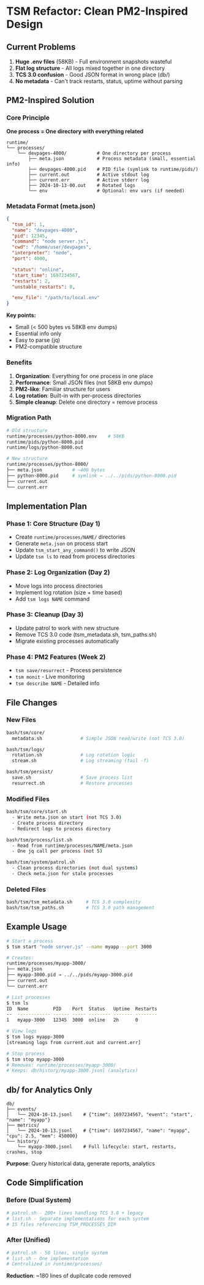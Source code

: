 # TSM Refactor: Clean PM2-Inspired Design

## Current Problems

1. **Huge .env files** (58KB) - Full environment snapshots wasteful
2. **Flat log structure** - All logs mixed together in one directory
3. **TCS 3.0 confusion** - Good JSON format in wrong place (db/)
4. **No metadata** - Can't track restarts, status, uptime without parsing

## PM2-Inspired Solution

### Core Principle
**One process = One directory with everything related**

```
runtime/
└── processes/
    └── devpages-4000/           # One directory per process
        ├── meta.json            # Process metadata (small, essential info)
        ├── devpages-4000.pid    # PID file (symlink to runtime/pids/)
        ├── current.out          # Active stdout log
        ├── current.err          # Active stderr log
        ├── 2024-10-13-00.out    # Rotated logs
        └── env                  # Optional: env vars (if needed)
```

### Metadata Format (meta.json)

```json
{
  "tsm_id": 1,
  "name": "devpages-4000",
  "pid": 12345,
  "command": "node server.js",
  "cwd": "/home/user/devpages",
  "interpreter": "node",
  "port": 4000,

  "status": "online",
  "start_time": 1697234567,
  "restarts": 2,
  "unstable_restarts": 0,

  "env_file": "/path/to/local.env"
}
```

**Key points:**
- Small (< 500 bytes vs 58KB env dumps)
- Essential info only
- Easy to parse (jq)
- PM2-compatible structure

### Benefits

1. **Organization**: Everything for one process in one place
2. **Performance**: Small JSON files (not 58KB env dumps)
3. **PM2-like**: Familiar structure for users
4. **Log rotation**: Built-in with per-process directories
5. **Simple cleanup**: Delete one directory = remove process

### Migration Path

```bash
# Old structure
runtime/processes/python-8000.env    # 58KB
runtime/pids/python-8000.pid
runtime/logs/python-8000.out

# New structure
runtime/processes/python-8000/
├── meta.json           # ~400 bytes
├── python-8000.pid     # symlink → ../../pids/python-8000.pid
├── current.out
└── current.err
```

## Implementation Plan

### Phase 1: Core Structure (Day 1)
- Create `runtime/processes/NAME/` directories
- Generate `meta.json` on process start
- Update `tsm_start_any_command()` to write JSON
- Update `tsm ls` to read from process directories

### Phase 2: Log Organization (Day 2)
- Move logs into process directories
- Implement log rotation (size + time based)
- Add `tsm logs NAME` command

### Phase 3: Cleanup (Day 3)
- Update patrol to work with new structure
- Remove TCS 3.0 code (tsm_metadata.sh, tsm_paths.sh)
- Migrate existing processes automatically

### Phase 4: PM2 Features (Week 2)
- `tsm save/resurrect` - Process persistence
- `tsm monit` - Live monitoring
- `tsm describe NAME` - Detailed info

## File Changes

### New Files
```bash
bash/tsm/core/
  metadata.sh              # Simple JSON read/write (not TCS 3.0)

bash/tsm/logs/
  rotation.sh              # Log rotation logic
  stream.sh                # Log streaming (tail -f)

bash/tsm/persist/
  save.sh                  # Save process list
  resurrect.sh             # Restore processes
```

### Modified Files
```bash
bash/tsm/core/start.sh
  - Write meta.json on start (not TCS 3.0)
  - Create process directory
  - Redirect logs to process directory

bash/tsm/process/list.sh
  - Read from runtime/processes/NAME/meta.json
  - One jq call per process (not 5)

bash/tsm/system/patrol.sh
  - Clean process directories (not dual systems)
  - Check meta.json for stale processes
```

### Deleted Files
```bash
bash/tsm/tsm_metadata.sh     # TCS 3.0 complexity
bash/tsm/tsm_paths.sh        # TCS 3.0 path management
```

## Example Usage

```bash
# Start a process
$ tsm start "node server.js" --name myapp --port 3000

# Creates:
runtime/processes/myapp-3000/
├── meta.json
├── myapp-3000.pid → ../../pids/myapp-3000.pid
├── current.out
└── current.err

# List processes
$ tsm ls
ID  Name         PID    Port  Status   Uptime  Restarts
--  ------------ ------ ----- -------- ------- --------
1   myapp-3000   12345  3000  online   2h      0

# View logs
$ tsm logs myapp-3000
[streaming logs from current.out and current.err]

# Stop process
$ tsm stop myapp-3000
# Removes: runtime/processes/myapp-3000/
# Keeps: db/history/myapp-3000.jsonl (analytics)
```

## db/ for Analytics Only

```
db/
├── events/
│   └── 2024-10-13.jsonl    # {"time": 1697234567, "event": "start", "name": "myapp"}
├── metrics/
│   └── 2024-10-13.jsonl    # {"time": 1697234567, "name": "myapp", "cpu": 2.5, "mem": 450000}
└── history/
    └── myapp-3000.jsonl    # Full lifecycle: start, restarts, crashes, stop
```

**Purpose**: Query historical data, generate reports, analytics

## Code Simplification

### Before (Dual System)
```bash
# patrol.sh - 200+ lines handling TCS 3.0 + legacy
# list.sh - Separate implementations for each system
# 15 files referencing TSM_PROCESSES_DIR
```

### After (Unified)
```bash
# patrol.sh - 50 lines, single system
# list.sh - One implementation
# Centralized in runtime/processes/
```

**Reduction**: ~180 lines of duplicate code removed
